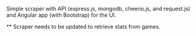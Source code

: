Simple scraper with API (express.js, mongodb, cheerio.js, and request.js) and Angular app (with Bootstrap) for the UI.

** Scraper needs to be updated to retrieve stats from games.
